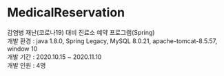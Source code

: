 # MedicalReservation
감염병 재난(코로나19) 대비 진료소 예약 프로그램(Spring)<br />
개발 환경 : java 1.8.0, Spring Legacy, MySQL 8.0.21, apache-tomcat-8.5.57, window 10<br />
개발 기간 : 2020.10.15 ~ 2020.11.10 <br />
개발 인원 : 4명 <br />
